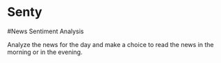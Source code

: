 # Senty
#News Sentiment Analysis

Analyze the news for the day and make a choice to read the news in the morning or in the evening.
